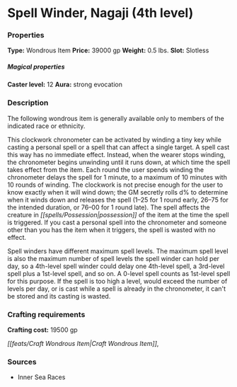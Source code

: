 ﻿---
Title: "Spell Winder, Nagaji (4th level)"
Type: "Wondrous Item"
Price: "39000 gp"
Weight: "0.5 lbs."
Slot: "Slotless"
Caster level: "12"
Aura: "strong evocation"
Description: |
  "The following wondrous item is generally available only to members of the indicated race or ethnicity.
  This clockwork chronometer can be activated by winding a tiny key while casting a personal spell or a spell that can affect a single target. A spell cast this way has no immediate effect. Instead, when the wearer stops winding, the chronometer begins unwinding until it runs down, at which time the spell takes effect from the item. Each round the user spends winding the chronometer delays the spell for 1 minute, to a maximum of 10 minutes with 10 rounds of winding. The clockwork is not precise enough for the user to know exactly when it will wind down; the GM secretly rolls d% to determine when it winds down and releases the spell (1–25 for 1 round early, 26–75 for the intended duration, or 76–00 for 1 round late). The spell affects the creature in possession of the item at the time the spell is triggered. If you cast a personal spell into the chronometer and someone other than you has the item when it triggers, the spell is wasted with no effect.
  _Spell winders_ have different maximum spell levels. The maximum spell level is also the maximum number of spell levels the _spell winder_ can hold per day, so a 4th-level _spell winder_ could delay one 4th-level spell, a 3rd-level spell plus a 1st-level spell, and so on. A 0-level spell counts as 1st-level spell for this purpose. If the spell is too high a level, would exceed the number of levels per day, or is cast while a spell is already in the chronometer, it can't be stored and its casting is wasted."
Crafting cost: "19500 gp"
Sources: "['Inner Sea Races']"
---

# Spell Winder, Nagaji (4th level)

### Properties

**Type:** Wondrous Item **Price:** 39000 gp **Weight:** 0.5 lbs. **Slot:** Slotless

##### Magical properties

**Caster level:** 12 **Aura:** strong evocation

### Description

The following wondrous item is generally available only to members of the indicated race or ethnicity.

This clockwork chronometer can be activated by winding a tiny key while casting a personal spell or a spell that can affect a single target. A spell cast this way has no immediate effect. Instead, when the wearer stops winding, the chronometer begins unwinding until it runs down, at which time the spell takes effect from the item. Each round the user spends winding the chronometer delays the spell for 1 minute, to a maximum of 10 minutes with 10 rounds of winding. The clockwork is not precise enough for the user to know exactly when it will wind down; the GM secretly rolls d% to determine when it winds down and releases the spell (1–25 for 1 round early, 26–75 for the intended duration, or 76–00 for 1 round late). The spell affects the creature in _[[spells/Possession|possession]]_ of the item at the time the spell is triggered. If you cast a personal spell into the chronometer and someone other than you has the item when it triggers, the spell is wasted with no effect.

Spell winders have different maximum spell levels. The maximum spell level is also the maximum number of spell levels the spell winder can hold per day, so a 4th-level spell winder could delay one 4th-level spell, a 3rd-level spell plus a 1st-level spell, and so on. A 0-level spell counts as 1st-level spell for this purpose. If the spell is too high a level, would exceed the number of levels per day, or is cast while a spell is already in the chronometer, it can't be stored and its casting is wasted.

### Crafting requirements

**Crafting cost:** 19500 gp

_[[feats/Craft Wondrous Item|Craft Wondrous Item]]_,

### Sources

* Inner Sea Races
